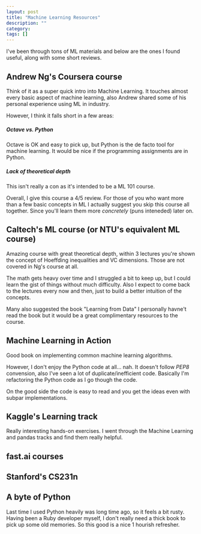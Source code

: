```yaml
---
layout: post
title: "Machine Learning Resources"
description: ""
category: 
tags: []
---
```


I've been through tons of ML materials and below are the ones I found useful, along with some short reviews.

## Andrew Ng's Coursera course
Think of it as a super quick intro into Machine Learning. It touches almost every basic aspect of machine learning, also Andrew shared some of his personal experience using ML in industry.

However, I think it falls short in a few areas:

##### Octave vs. Python

Octave is OK and easy to pick up, but Python is the de facto tool for machine learning. It would be nice if the programming assignments are in Python.

##### Lack of theoretical depth
This isn't really a con as it's intended to be a ML 101 course.

Overall, I give this course a 4/5 review. For those of you who want more than a few basic concepts in ML I actually suggest you skip this course all together. Since you'll learn them more *concretely* (puns inteneded) later on.


## Caltech's ML course (or NTU's equivalent ML course)
Amazing course with great theoretical depth, within 3 lectures you're shown the concept of Hoeffding inequalities and VC dimensions. Those are not covered in Ng's course at all.

The math gets heavy over time and I struggled a bit to keep up, but I could learn the gist of things without much difficulty. Also I expect to come back to the lectures every now and then, just to build a better intuition of the concepts.

Many also suggested the book "Learning from Data" I personally havne't read the book but it would be a great complimentary resources to the course.

## Machine Learning in Action
Good book on implementing common machine learning algorithms.

However, I don't enjoy the Python code at all... nah. It doesn't follow *PEP8* convension, also I've seen a lot of duplicate/inefficient code. Basically I'm refactoring the Python code as I go though the code.

On the good side the code is easy to read and you get the ideas even with subpar implementations.


## Kaggle's Learning track
Really interesting hands-on exercises. I went through the Machine Learning and pandas tracks and find them really helpful.


## fast.ai courses

## Stanford's CS231n

## A byte of Python
Last time I used Python heavily was long time ago, so it feels a bit rusty. Having been a Ruby developer myself, I don't really need a thick book to pick up some old memories. So this good is a nice 1 hourish refresher.

